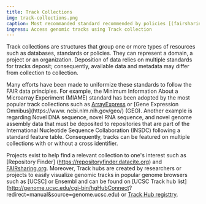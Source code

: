 ```yaml
---
title: Track Collections
img: track-collections.png
caption: Most recommanded standard recommended by policies [(fairsharing.org)](https://fairsharing.org/summary-statistics) 
ingress: Access genomic tracks using Track collection
---
```

Track collections are structures that group one or more types of resources such as databases, standards or policies.
They can represent a domain, a project or an organization. Deposition of data relies on multiple standards for 
tracks deposit; consequently, available data and metadata may differ from collection to collection. 

Many efforts have been made to uniformize these standards to follow the FAIR data principles. For example, the 
Minimum Information About a Microarray Experiment (MIAME) standard has been adopted by the most popular track 
collections such as [ArrayExpress](https://www.ebi.ac.uk/arrayexpress/) or [Gene Expression Omnibus](https://www.
ncbi.nlm.nih.gov/geo/) (GEO). Another example is regarding Novel DNA sequence, novel RNA sequence, and novel genome 
assembly data that must be deposited to repositories that are part of the International Nucleotide Sequence 
Collaboration (INSDC) following a standard feature table. Consequently, tracks can be featured on multiple 
collections with or without a cross identifier.

Projects exist to help find a relevant collection to one's interest such as [Repository Finder]
(https://repositoryfinder.datacite.org) and [FAIRsharing.org](https://fairsharing.org). Moreover, Track hubs are 
created by researchers or projects to easily visualize genomic tracks in popular genome browsers such as [UCSC] or 
Ensembl and can be found on [UCSC Track hub list](http://genome.ucsc.edu/cgi-bin/hgHubConnect? redirect=manual&source=genome.ucsc.edu) 
or [Track Hub registtry](https://www.trackhubregistry.org).

<ui-markdown-table
:headers=
"['Database name', 'Scientific domain', 'Organism(s)', 'Assay type(s)', 'Organisation', 'Notes']"
:items=
"[
['[Array Express](https://www.ebi.ac.uk/arrayexpress/)','Generic data warehouse','Multiple','Multiple','EMBL-EBI',''],
['[Gene Expression Omnibus (GEO)](http://www.ncbi.nlm.nih.gov/geo/)','Generic data warehouse','Multiple','Multiple','National Center for Biotechnology Information',''],
['[ENCODE](https://www.encodeproject.org)','Epigenomics','H. sapiens, M. musculus','DNA methylation / histone modification / chromatin accessibility / transcription factor binding / RNA-binding proteins /  mRNA profiling / ncRNA expression profiling / 3D chromatin structure / DNA replication timing','ENCODE consortium','Contain Roadmap and ModENCODE data, data in Array express, GEO and IHEC'],
['[Roadmap Epigenomics](http://www.roadmapepigenomics.org)','Epigenomics / Stem cells / primary ex vivo tissues','H. sapiens','DNA methylation / histone modifications / chromatin accessibility / small RNA transcripts','Roadmap Epigenomics Mapping Consortium (NIH)',''],
['[ModENCODE](http://www.modencode.org)','Epigenomics / Genomics','C. elegans, D. melanogaster','gene structure / mRNA profiling / ncRNA expression profiling / transcription factor binding / histone modifications / histone replacement / chromatin structure / DNA replication initiation / DNA replication timing / copy number variation','ModEncode Consortium  (NIH)',''],
['[Blueprint](https://www.blueprint-epigenome.eu)','Epigenomics / Haematopoietic cells','H. sapiens, M. musculus','DNA methylation / transcription factor binding / chromatin accessibility / mRNA profiling','BLUEPRINT Consortium  (IHEC)','Data in EGA'],
['[FANTOM](https://fantom.gsc.riken.jp)','Epigenomics','H. sapiens, M. musculus','mRNA profiling / ncRNA expression profiling','Functional ANnoTation Of the Mammalian genome Consortium',''],
['[International Human Epigenome Consortium (IHEC)](https://epigenomesportal.ca)','Epigenomics','H. sapiens, M. musculus','DNA methylation / histone modifications / mRNA profiling','International Human Epigenome Consortium (IHEC)','Contain Blueprint, ENCODE data'],
['[Cancer Genome Atlas Program (TCGA)](https://portal.gdc.cancer.gov)','Epigenomics / Genomics / Cancer','H. sapiens','clinical data / copy number variation / single nucleotide variation / DNA sequence variation / imaging / DNA methylation / miRNA expression profiling / mRNA expression profiling / protein expression profiling','NCI (NIH) and the National Human Genome Research','Portal with CPTAC, MMRF, CMI, TARGET, HCMI and CGCI data'],
['[International Cancer Genome Consortium (ICGC)](https://dcc.icgc.org)','Epigenomics / Genomics / Cancer','H. sapiens','clinical data / DNA methylation / miRNA expression profiling / mRNA expression profiling / DNA sequence variation / copy number variation','NCI (NIH) and the International Cancer Genome Consortium','Contain PCAWG data'],
['[Pan-Cancer Analysis of Whole Genomes (PCAWG)](https://dcc.icgc.org/pcawg/)','Genomics / Cancer','H. sapiens','clinical data / copy number variation / single nucleotide variation / DNA sequence variation','Pan-Cancer Analysis of Whole Genomes consortium',''],
['[DECIPHER](https://www.deciphergenomics.org)','Genomics / Rare disease','H. sapiens','clinical data / copy number variation / DNA sequence variation','Sanger Institute',''],
['[GTEx Portal](https://gtexportal.org)','Epigenomics / Genomics','H. sapiens','clinical data / snRNA expression profiling / mRNA expression profiling / DNA sequence variation / single nucleotide variation / eQTL','The Genotype-Tissue Expression consortium',''],
['[GWAS Catalog](https://www.ebi.ac.uk/gwas/)','Genomics','H. sapiens','single nucleotide variation','National Human Genome Research Institute (NIH) and European Bioinformatics Institute',''],
['[RNACentral](https://rnacentral.org)','Epigenomics','H. sapiens, M. musculus, A. thaliana, C. elegans, D. rerio, D. melanogaster. S. pombe','ncRNA expression profiling','European Bioinformatics Institute','Integration access of multiple databases \*'],
['[MirBase](https://www.mirbase.org)','Epigenomics','Multiple (Alveolata, Metazoa, Mycetozoa, Viridiplantae, Viruses)','miRNA expression profiling','University of Manchester',''],
['[MirGeneDB](https://mirgenedb.org)','Epigenomics','Multiple (Metazoa)','miRNA expression profile','RNAcentral group',''],
['[dbSNP](https://www.ncbi.nlm.nih.gov/snp/)','Genomics','Multiple','single nucleotide variation','National Center for Biotechnology Information (NIH)',''],
['[UniBind](https://unibind.uio.no)','Epigenomics','A. thaliana, C. elegans, D. rerio, D. melanogaster, H. sapiens, M. musculus, R. novergicus, S. cerevisiae, S. pombe ','transcription factor binding','Unibind group',''],
['[ReMap](https://remap.univ-amu.fr)','Epigenomics','H. sapiens, M. musculus, D. melanogaster, A. thaliana','transcription factor binding','ReMap group','Reprocessed data from GEO and ENCODE'],
['[GTRD](http://gtrd.biouml.org)','Epigenomics','A. thaliana, C. elegans, D. rerio, D. melanogaster, G. gallus, H. sapiens, M. musculus, R. novergicus, S. cerevisiae, S. pombe','transcription factor binding / chromatin accessibility / RNA initiation','BioUML',''],
['[GeneBank](https://www.ncbi.nlm.nih.gov/genbank/)/[DDBJ](https://www.ddbj.nig.ac.jp/ddbj/)/[ENA](http://www.ebi.ac.uk/ena/)','Genomics','Multiple','DNA sequence','National Center for Biotechnology Information (NIH) / DNA DataBank of Japan / European Bioinformatics Institute',],
['[Expression Atlas](https://www.ebi.ac.uk/gxa/)','Genomics','Multiple','RNA profile expression','European Bioinformatics Institute','Reprocess data from COVID-19 Data portal, ENCODE, BLUEPRINT, FANTOM, the Human Atlas Project, Cancer Cell Line Encyclopedia, HipSci, GTEx, PCAWG, Genomics of Drug Sensitivity in Cancer Project, HDBR, Gramene'],
['[FlyBase](http://flybase.org)','Genomics / Epigenomics','D. simulans, D. sechellia, D. melanogaster, D. yakuba, D. erecta, D. ananassae, D. pseudoobscura, D. persimillis, D. willistoni, D. mojavensis, D. virillis, D. grimshawi','DNA sequence / DNA sequence variation / mRNA profile expression / ncRNA profile expression / 3D chromatin structure / protein sequence','FlyBase consortium ','Data in RNA central, part of [Alliance of Genome Resource](https://www.alliancegenome.org)'],
['[Mouse Genome Informatics (MGI)](http://www.informatics.jax.org )','Genomics / Epigenomics','M. musculus','DNA sequence / RNA expression profile','MGI project','Data in RNA central, part of [Alliance of Genome Resource](https://www.alliancegenome.org)'],
['[Rat Genome Database (RGD)](https://rgd.mcw.edu)','Genomics / Epigenomics',' R. norvegicus, M. musculus, H. sapiens, C. lanigera, P. paniscusm, C. familiaris, I. tridecemlineatus, S. scrofa, H. glaber, C. sabaeus','DNA sequence / RNA expression profile','RGD group (NIH)','Data in RNA central, part of [Alliance of Genome Resource](https://www.alliancegenome.org)'],
['[WormBase](https://wormbase.org)','Genomics / Epigenomics','C. elegans and related nematodes','DNA sequence / RNA expression profile','WormBase consortium','Data in RNA central, part of [Alliance of Genome Resource](https://www.alliancegenome.org)'],
['[ZFIN](http://zfin.org )','Genomics / Epigenomics','D. rerio','DNA sequence / RNA expression profile','Zebrafish Information Network group','Data in RNA central, part of [Alliance of Genome Resource](https://www.alliancegenome.org)'],
['[Saccharomyces Genome Database (SGD)](https://yeastgenome.org)','Genomics / Epigenomics','S. cerevisiae','DNA sequence / RNA expression profile','SGD group','Data in RNA central, part of [Alliance of Genome Resource](https://www.alliancegenome.org)'],
['[Xenbase](http://www.xenbase.org/)','Genomics / Epigenomics','X. laevis, X. tropicalis','DNA sequence / RNA expression profile / protein sequence / tanscription sequence binding','Xenbase group',],
['[The Arabidopsis Information Resource (TAIR)](https://www.arabidopsis.org )','Genomics','A. thaliana','DNA sequence / RNA expression profile','TAIR group','Data in RNA central'],
['[Influenza Research Database (IRD)](https://www.fludb.org)','Genomics / Disease','Influenza virus, hosts','DNA sequence / 3D protein structure','IRD group',''],
['[VEuPathDB](https://vectorbase.org)','Genomics / Disease','Eukaryotic pathogens and invertebrate vectors of disease','DNA sequence','Eukaryotic Pathogen, Vector and Host Informatics Resource',''],
]"
:table-number="1"
:table-caption="'Various genome browsers deployed as web services with possibly domain-restricted track ' +
'databases and/or available as installable software.'">
</ui-markdown-table>